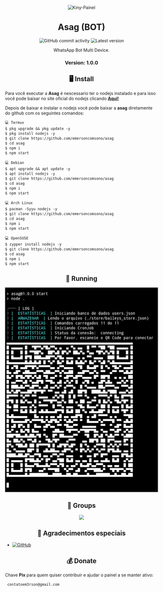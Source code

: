 <p align="center" ><img alt="Kiny-Painel" src="https://raw.githubusercontent.com/MicaelliMedeiros/micaellimedeiros/master/image/computer-illustration.png"></p>

<h1 align="center">Asag (BOT)</h1>
<p align="center">
  <img alt="GitHub commit activity" src="https://img.shields.io/github/commit-activity/m/emersoncomsono/asag">
  <img alt="Latest version" src="https://img.shields.io/github/v/release/Kiny-Kiny/Kiny-Painel.svg" alt="Latest version">

  <p align="center">
    WhatsApp Bot Multi Device.
  </p>
</p> 




  
</p>

<h3><p align="center">Version: 1.0.0</p></h3>
 
<h2 align="center">🖥 Install</h2>

Para você executar a **Asag** é nescessario ter o nodejs instalado e para isso você pode baixar no site oficial do nodejs clicando [**Aqui!**](https://nodejs.org/en/download)

Depois de baixar e instalar o nodejs você pode baixar a **asag** diretamente do github com os seguintes comandos:

```
💻 Termux
$ pkg upgrade && pkg update -y
$ pkg install nodejs -y
$ git clone https://github.com/emersoncomsono/asag
$ cd asag
$ npm i
$ npm start

💻 Debian
$ apt upgrade && apt update -y
$ apt install nodejs -y
$ git clone https://github.com/emersoncomsono/asag
$ cd asag
$ npm i
$ npm start

💻 Arch Linux
$ pacman -Syyu nodejs -y
$ git clone https://github.com/emersoncomsono/asag
$ cd asag
$ npm i
$ npm start

💻 OpenSUSE
$ zypper install nodejs -y
$ git clone https://github.com/emersoncomsono/asag
$ cd asag
$ npm i
$ npm start
```



<p align="center" >
  <h2 align="center">🚀 Running</h2>
  <img alt="asag" src="https://raw.githubusercontent.com/emersoncomsono/asag/main/Screenshot_20220719-113614_Termux.jpg">
</p>

<p align="center" >
  <h2 align="center">📧 Groups</h2>
<a href="https://chat.whatsapp.com/HUmOTQCXAOz1H3QfXDlJgh" alt="WhatsApp">
  <p align="center">
<img src = "https://img.shields.io/badge/-WhatsApp-25d366?style=flat-square&labelColor=25d366&logo=whatsapp&logoColor=white&link=API-DO-SEU-WHATSAPP" /> </a>
<h2 align="center">🙏 Agradecimentos especiais</h2>


* <a href="https://github.com/adiwajshing/Baileys"><img alt="GitHub" src="https://img.shields.io/badge/adiwajshing/Baileys%20-%23121011.svg?&style=for-the-badge&logo=github&logoColor=white"/></a>


 <h2 align="center">💰 Donate</h2>
 
 Chave **Pix** para quem quiser contribuir e ajudar o painel a se manter ativo:
 ```
  contatoem3rson@gmail.com
 ```
